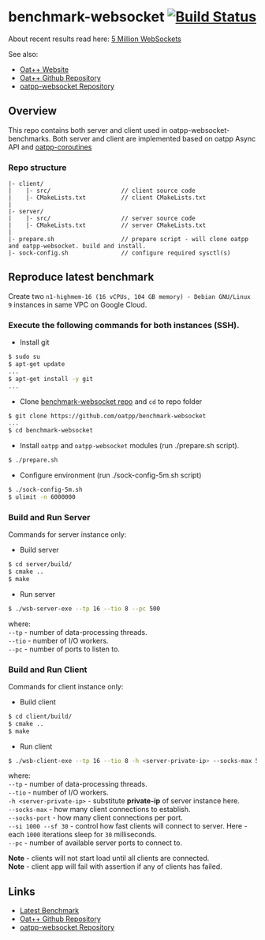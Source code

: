 # benchmark-websocket [![Build Status](https://dev.azure.com/lganzzzo/lganzzzo/_apis/build/status/oatpp.benchmark-websocket?branchName=master)](https://dev.azure.com/lganzzzo/lganzzzo/_build/latest?definitionId=19&branchName=master)

About recent results read here: [5 Million WebSockets](https://oatpp.io/benchmark/websocket/5-million/)

See also:

- [Oat++ Website](https://oatpp.io/)
- [Oat++ Github Repository](https://github.com/oatpp/oatpp)
- [oatpp-websocket Repository](https://github.com/oatpp/oatpp-websocket)

## Overview

This repo contains both server and client used in oatpp-websocket-benchmarks. 
Both server and client are implemented based on oatpp Async API and [oatpp-coroutines](https://oatpp.io/docs/oatpp-coroutines/)

### Repo structure

```
|- client/
|    |- src/                    // client source code
|    |- CMakeLists.txt          // client CMakeLists.txt
|
|- server/
|    |- src/                    // server source code
|    |- CMakeLists.txt          // server CMakeLists.txt
|
|- prepare.sh                   // prepare script - will clone oatpp and oatpp-websocket. build and install.
|- sock-config.sh               // configure required sysctl(s)
```

## Reproduce latest benchmark

Create two `n1-highmem-16 (16 vCPUs, 104 GB memory) - Debian GNU/Linux 9` instances in same VPC on Google Cloud.

### Execute the following commands for both instances (SSH).

- Install git

```bash
$ sudo su
$ apt-get update
...
$ apt-get install -y git
...
```

- Clone [benchmark-websocket repo](https://github.com/oatpp/benchmark-websocket) and `cd` to repo folder 

```bash
$ git clone https://github.com/oatpp/benchmark-websocket
...
$ cd benchmark-websocket
```

- Install `oatpp` and `oatpp-websocket` modules (run ./prepare.sh script).

```bash
$ ./prepare.sh
```

- Configure environment (run ./sock-config-5m.sh script)

```bash
$ ./sock-config-5m.sh
$ ulimit -n 6000000
```

### Build and Run Server

Commands for server instance only:

- Build server

```bash
$ cd server/build/
$ cmake ..
$ make
```

- Run server

```bash
$ ./wsb-server-exe --tp 16 --tio 8 --pc 500
```
where:  
`--tp` - number of data-processing threads.  
`--tio` - number of I/O workers.  
`--pc` - number of ports to listen to.

### Build and Run Client

Commands for client instance only:

- Build client

```bash
$ cd client/build/
$ cmake ..
$ make
```

- Run client

```bash
$ ./wsb-client-exe --tp 16 --tio 8 -h <server-private-ip> --socks-max 5000000 --socks-port 10000 --si 1000 --sf 30 --pc 500
```
where:  
`--tp` - number of data-processing threads.  
`--tio` - number of I/O workers.  
`-h <server-private-ip>` - substitute **private-ip** of server instance here.  
`--socks-max` - how many client connections to establish.  
`--socks-port` - how many client connections per port.  
`--si 1000 --sf 30` - control how fast clients will connect to server. Here - each `1000` iterations sleep for `30` milliseconds.  
`--pc` - number of available server ports to connect to. 

**Note** - clients will not start load until all clients are connected.  
**Note** - client app will fail with assertion if any of clients has failed.

## Links

- [Latest Benchmark](https://oatpp.io/benchmark/websocket/5-million/)
- [Oat++ Github Repository](https://github.com/oatpp/oatpp)
- [oatpp-websocket Repository](https://github.com/oatpp/oatpp-websocket)
